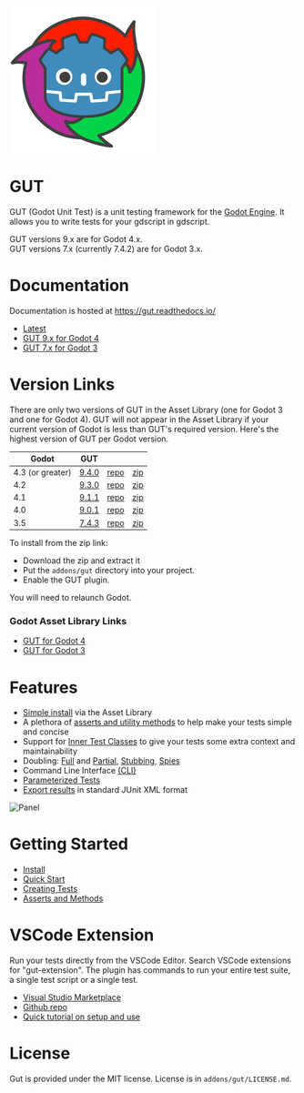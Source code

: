 ![gut logo](images/gut_logo_256x256.png)


# GUT
GUT (Godot Unit Test) is a unit testing framework for the [Godot Engine](https://godotengine.org/).  It allows you to write tests for your gdscript in gdscript.

GUT versions 9.x are for Godot 4.x.<br>
GUT versions 7.x (currently 7.4.2) are for Godot 3.x.




# Documentation
Documentation is hosted at https://gut.readthedocs.io/
* [Latest](https://gut.readthedocs.io/en/latest)
* [GUT 9.x for Godot 4](https://gut.readthedocs.io/en/v9.4.0/Quick-Start.html)
* [GUT 7.x for Godot 3](https://gut.readthedocs.io/en/v7.4.2/Quick-Start.html)




# Version Links
There are only two versions of GUT in the Asset Library (one for Godot 3 and one for Godot 4).  GUT will not appear in the Asset Library if your current version of Godot is less than GUT's required version.  Here's the highest version of GUT per Godot version.

|Godot|GUT|||
|-|-|-|-|
|4.3 (or greater) |[9.4.0](https://github.com/bitwes/Gut/releases/tag/v9.4.0)|[repo](https://github.com/bitwes/Gut/tree/v9.4.0)|[zip](https://github.com/bitwes/Gut/archive/refs/tags/v9.4.0.zip)|
|4.2|[9.3.0](https://github.com/bitwes/Gut/releases/tag/v9.3.0)|[repo](https://github.com/bitwes/Gut/tree/v9.3.0)|[zip](https://github.com/bitwes/Gut/archive/refs/tags/v9.3.0.zip)|
|4.1|[9.1.1](https://github.com/bitwes/Gut/releases/tag/v9.1.1)|[repo](https://github.com/bitwes/Gut/tree/v9.1.1)|[zip](https://github.com/bitwes/Gut/archive/refs/tags/v9.1.1.zip)|
|4.0|[9.0.1](https://github.com/bitwes/Gut/releases/tag/v9.0.1)|[repo](https://github.com/bitwes/Gut/tree/v9.0.1)|[zip](https://github.com/bitwes/Gut/archive/refs/tags/v9.0.1.zip)|
|3.5|[7.4.3](https://github.com/bitwes/Gut/releases/tag/v7.4.3)|[repo](https://github.com/bitwes/Gut/tree/v7.4.3)|[zip](https://github.com/bitwes/Gut/archive/refs/tags/v7.4.3.zip)|

To install from the zip link:
* Download the zip and extract it
* Put the `addons/gut` directory into your project.
* Enable the GUT plugin.

You will need to relaunch Godot.

### Godot Asset Library Links
* [GUT for Godot 4](https://godotengine.org/asset-library/asset/1709)
* [GUT for Godot 3](https://godotengine.org/asset-library/asset/54)





# Features
* [Simple install](https://gut.readthedocs.io/en/latest/Install.html) via the Asset Library
* A plethora of [asserts and utility methods](https://gut.readthedocs.io/en/latest/Asserts-and-Methods.html) to help make your tests simple and concise
* Support for [Inner Test Classes](https://gut.readthedocs.io/en/latest/Inner-Test-Classes.html) to give your tests some extra context and maintainability
* Doubling:  [Full](https://gut.readthedocs.io/en/latest/Doubles.html) and [Partial](https://gut.readthedocs.io/en/latest/Partial-Doubles.html), [Stubbing](https://gut.readthedocs.io/en/latest/Stubbing.html), [Spies](https://gut.readthedocs.io/en/latest/Spies.html)
* Command Line Interface [(CLI)](https://gut.readthedocs.io/en/latest/Command-Line.html)
* [Parameterized Tests](https://gut.readthedocs.io/en/latest/Parameterized-Tests.html)
* [Export results](https://gut.readthedocs.io/en/latest/Export-Test-Results.html) in standard JUnit XML format

![Panel](https://gut.readthedocs.io/en/latest/_images/gut_panel.png)




# Getting Started
* [Install](https://gut.readthedocs.io/en/latest/Install.html)
* [Quick Start](https://gut.readthedocs.io/en/latest/Quick-Start.html)
* [Creating Tests](https://gut.readthedocs.io/en/latest/Creating-Tests.html)
* [Asserts and Methods](https://gut.readthedocs.io/en/latest/Asserts-and-Methods.html)




# VSCode Extension
Run your tests directly from the VSCode Editor.  Search VSCode extensions for "gut-extension".  The plugin has commands to run your entire test suite, a single test script or a single test.
* [Visual Studio Marketplace](https://marketplace.visualstudio.com/items?itemName=bitwes.gut-extension)
* [Github repo](https://github.com/bitwes/gut-extension)
* [Quick tutorial on setup and use](https://youtu.be/pqcA8A52CMs)




# License
Gut is provided under the MIT license.  License is in `addons/gut/LICENSE.md`.
